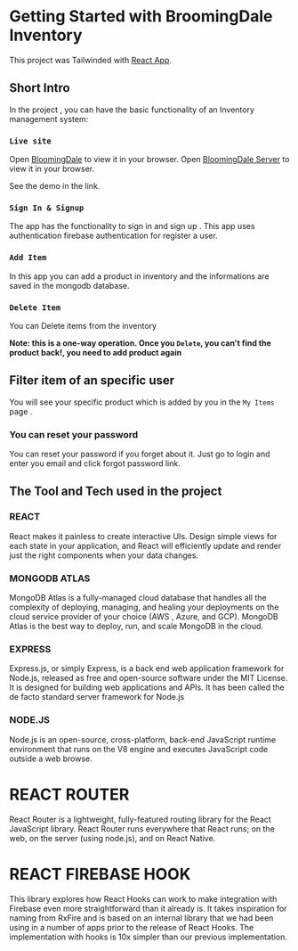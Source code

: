 # Getting Started with BroomingDale Inventory

This project was Tailwinded with [React App](https://github.com/ProgrammingHeroWC4/warehouse-management-client-side-srabon0).

## Short Intro

In the project , you can have the basic functionality of an Inventory management system:

### `Live site`


Open [BloomingDale](https://bloomingdale-inventory.web.app/) to view it in your browser.
Open [BloomingDale Server](https://glacial-dawn-34678.herokuapp.com/) to view it in your browser.

See the demo in the link.


### `Sign In & Signup`

The app has the functionality to sign in and sign up . This app uses authentication firebase authentication for register a user.

### `Add Item`

In this app you can add a product in inventory and the informations are saved in the mongodb database.


### `Delete Item`

You can Delete items from the inventory

**Note: this is a one-way operation. Once you `Delete`, you can't find the product back!, you need to add product again**


## Filter item of an specific user

You will see your specific product which is added by you in the `My Items` page .

### You can reset your password

You can reset your password if you forget about it. Just go to login and enter you email and click forgot password link. 

## The Tool and Tech used in the project

### REACT

React makes it painless to create interactive UIs. Design simple views for each state in your application, and React will efficiently update and render just the right components when your data changes.

### MONGODB ATLAS

MongoDB Atlas is a fully-managed cloud database that handles all the complexity of deploying, managing, and healing your deployments on the cloud service provider of your choice (AWS , Azure, and GCP). MongoDB Atlas is the best way to deploy, run, and scale MongoDB in the cloud.

### EXPRESS


Express.js, or simply Express, is a back end web application framework for Node.js, released as free and open-source software under the MIT License. It is designed for building web applications and APIs. It has been called the de facto standard server framework for Node.js

### NODE.JS

Node.js is an open-source, cross-platform, back-end JavaScript runtime environment that runs on the V8 engine and executes JavaScript code outside a web browse.

# REACT ROUTER
React Router is a lightweight, fully-featured routing library for the React JavaScript library. React Router runs everywhere that React runs; on the web, on the server (using node.js), and on React Native.

# REACT FIREBASE HOOK

This library explores how React Hooks can work to make integration with Firebase even more straightforward than it already is. It takes inspiration for naming from RxFire and is based on an internal library that we had been using in a number of apps prior to the release of React Hooks. The implementation with hooks is 10x simpler than our previous implementation.




